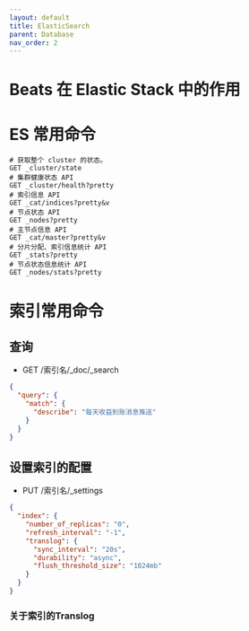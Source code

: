 ```yaml
---
layout: default
title: ElasticSearch
parent: Database
nav_order: 2
---
```


# Beats 在 Elastic Stack 中的作用

# ES 常用命令

```shell
# 获取整个 cluster 的状态。
GET _cluster/state
# 集群健康状态 API
GET _cluster/health?pretty
# 索引信息 API
GET _cat/indices?pretty&v
# 节点状态 API
GET _nodes?pretty
# 主节点信息 API
GET _cat/master?pretty&v
# 分片分配、索引信息统计 API
GET _stats?pretty
# 节点状态信息统计 API
GET _nodes/stats?pretty

```

# 索引常用命令


##  查询
- GET /索引名/_doc/_search
```json
{
  "query": {
    "match": {
      "describe": "每天收益到账消息推送"
    }
  }
}
```

## 设置索引的配置
- PUT /索引名/_settings
```json
{
  "index": {
    "number_of_replicas": "0",
    "refresh_interval": "-1",
    "translog": {
      "sync_interval": "20s",
      "durability": "async",
      "flush_threshold_size": "1024mb"
    }
  }
}

```
### 关于索引的Translog

